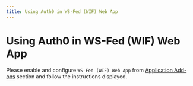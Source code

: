 ```yaml
---
title: Using Auth0 in WS-Fed (WIF) Web App
---
```


# Using Auth0 in WS-Fed (WIF) Web App

Please enable and configure `WS-Fed (WIF) Web App` from <a href="${uiAppAddonsURL}">Application Add-ons</a> section and follow the instructions displayed.
